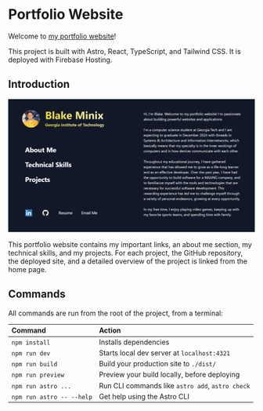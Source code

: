 # Portfolio Website

Welcome to [my portfolio website](https://blakeminix.com)!

This project is built with Astro, React, TypeScript, and Tailwind CSS. It is deployed with Firebase Hosting.


## Introduction

![blakeminix.com](https://github.com/blakeminix/blakeminix.com/blob/main/public/blakeminix-com.PNG)

This portfolio website contains my important links, an about me section, my technical skills, and my projects. For each project, the GitHub repository, the deployed site, and a detailed overview of the project is linked from the home page.


## Commands

All commands are run from the root of the project, from a terminal:

| Command                   | Action                                           |
| :------------------------ | :----------------------------------------------- |
| `npm install`             | Installs dependencies                            |
| `npm run dev`             | Starts local dev server at `localhost:4321`      |
| `npm run build`           | Build your production site to `./dist/`          |
| `npm run preview`         | Preview your build locally, before deploying     |
| `npm run astro ...`       | Run CLI commands like `astro add`, `astro check` |
| `npm run astro -- --help` | Get help using the Astro CLI                     |

